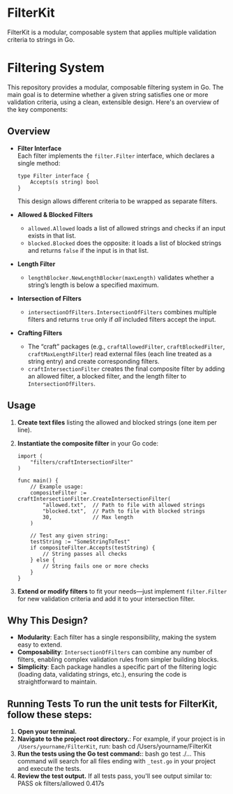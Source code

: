 # FilterKit
 FilterKit is a modular, composable system that applies multiple validation criteria to strings in Go.

# Filtering System

This repository provides a modular, composable filtering system in Go. The main goal is to determine whether a given string satisfies one or more validation criteria, using a clean, extensible design. Here's an overview of the key components:

## Overview

- **Filter Interface**  
  Each filter implements the `filter.Filter` interface, which declares a single method:
  
      type Filter interface {
          Accepts(s string) bool
      }
  
  This design allows different criteria to be wrapped as separate filters.

- **Allowed & Blocked Filters**  
  - `allowed.Allowed` loads a list of allowed strings and checks if an input exists in that list.  
  - `blocked.Blocked` does the opposite: it loads a list of blocked strings and returns `false` if the input is in that list.

- **Length Filter**  
  - `lengthBlocker.NewLengthBlocker(maxLength)` validates whether a string’s length is below a specified maximum.

- **Intersection of Filters**  
  - `intersectionOfFilters.IntersectionOfFilters` combines multiple filters and returns `true` only if _all_ included filters accept the input.

- **Crafting Filters**  
  - The “craft” packages (e.g., `craftAllowedFilter`, `craftBlockedFilter`, `craftMaxLengthFilter`) read external files (each line treated as a string entry) and create corresponding filters.  
  - `craftIntersectionFilter` creates the final composite filter by adding an allowed filter, a blocked filter, and the length filter to `IntersectionOfFilters`.

## Usage

1. **Create text files** listing the allowed and blocked strings (one item per line).  
2. **Instantiate the composite filter** in your Go code:

       import (
           "filters/craftIntersectionFilter"
       )

       func main() {
           // Example usage:
           compositeFilter := craftIntersectionFilter.CreateIntersectionFilter(
               "allowed.txt",  // Path to file with allowed strings
               "blocked.txt",  // Path to file with blocked strings
               30,             // Max length
           )

           // Test any given string:
           testString := "SomeStringToTest"
           if compositeFilter.Accepts(testString) {
               // String passes all checks
           } else {
               // String fails one or more checks
           }
       }

3. **Extend or modify filters** to fit your needs—just implement `filter.Filter` for new validation criteria and add it to your intersection filter.

## Why This Design?

- **Modularity**: Each filter has a single responsibility, making the system easy to extend.  
- **Composability**: `IntersectionOfFilters` can combine any number of filters, enabling complex validation rules from simpler building blocks.  
- **Simplicity**: Each package handles a specific part of the filtering logic (loading data, validating strings, etc.), ensuring the code is straightforward to maintain.


## Running Tests To run the unit tests for FilterKit, follow these steps: 
1. **Open your terminal.** 
2. **Navigate to the project root directory.**: For example, if your project is in `/Users/yourname/FilterKit`, run: bash cd /Users/yourname/FilterKit 
3. **Run the tests using the Go test command:**: bash go test ./...  This command will search for all files ending with `_test.go` in your project and execute the tests.
 4. **Review the test output.** If all tests pass, you'll see output similar to: PASS ok filters/allowed 0.417s

